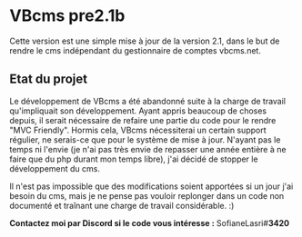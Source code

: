# VBcms pre2.1b
Cette version est une simple mise à jour de la version 2.1, dans le but de rendre le cms indépendant du gestionnaire de comptes vbcms.net.

## Etat du projet
Le développement de VBcms a été abandonné suite à la charge de travail qu'impliquait son développement. Ayant appris beaucoup de choses depuis, il serait nécessaire de refaire une partie du code pour le rendre "MVC Friendly". 
Hormis cela, VBcms nécessiterai un certain support régulier, ne serais-ce que pour le système de mise à jour. N'ayant pas le temps ni l'envie (je n'ai pas très envie de repasser une année entière à ne faire que du php durant mon temps libre), j'ai décidé de stopper le développement du cms.

Il n'est pas impossible que des modifications soient apportées si un jour j'ai besoin du cms, mais je ne pense pas vouloir replonger dans un code non documenté et traînant une charge de travail considérable. :)

**Contactez moi par Discord si le code vous intéresse :** SofianeLasri#**3420**
